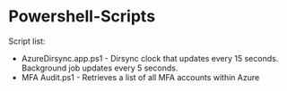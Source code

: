# Powershell-Scripts

Script list:

* AzureDirsync.app.ps1 - Dirsync clock that updates every 15 seconds. Background job updates every 5 seconds. 
* MFA Audit.ps1 - Retrieves a list of all MFA accounts within Azure
